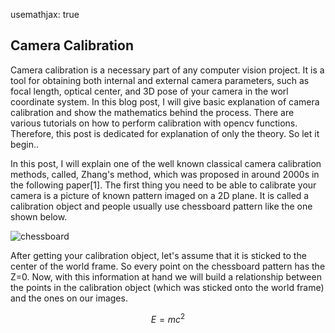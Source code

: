 usemathjax: true
## Camera Calibration

Camera calibration is a necessary part of any computer vision project. It is a tool for obtaining both internal and external camera parameters, such as focal length, optical center, and 3D pose of your camera in the worl coordinate system. In this blog post, I will give basic explanation of camera calibration and show the mathematics behind the process. There are various tutorials on how to perform calibration with opencv functions. Therefore, this post is dedicated for explanation of only the theory. So let it begin..

In this post, I will explain one of the well known classical camera calibration methods, called, Zhang's method, which was proposed in around 2000s in the following paper[1]. The first thing you need to be able to calibrate your camera is a picture of known pattern imaged on a 2D plane. It is called a calibration object and people usually use chessboard pattern like the one shown below.

![chessboard](https://user-images.githubusercontent.com/18645902/179359427-ed43daed-b03d-441c-821b-40fa9ee8c5c5.png)

After getting your calibration object, let's assume that it is sticked to the center of the world frame. So every point on the chessboard pattern has the Z=0. Now, with this information at hand we will build a relationship between the points in the calibration object (which was sticked onto the world frame) and the ones on our images.  

$$E=mc^2$$
